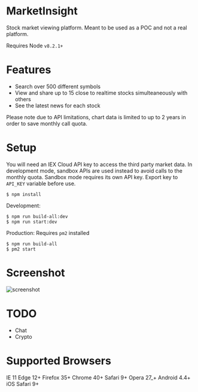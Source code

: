 # MarketInsight
Stock market viewing platform. Meant to be used as a POC and not a real platform.

Requires Node `v8.2.1+`

# Features
- Search over 500 different symbols
- View and share up to 15 close to realtime stocks simulteaneously with others
- See the latest news for each stock

Please note due to API limitations, chart data is limited to up to 2 years in order to save monthly call quota.

# Setup
You will need an IEX Cloud API key to access the third party market data. In development mode, sandbox APIs are used instead to avoid calls to the monthly quota. Sandbox mode requires its own API key. Export key to `API_KEY` variable before use.

    $ npm install

Development:

    $ npm run build-all:dev
    $ npm run start:dev

Production: Requires `pm2` installed

    $ npm run build-all
    $ pm2 start

# Screenshot
![screenshot](https://user-images.githubusercontent.com/24352255/44682156-851bad80-a9f7-11e8-96cb-a5fb84502137.png)

# TODO
- Chat
- Crypto

# Supported Browsers
IE 11
Edge 12+
Firefox 35+
Chrome 40+
Safari 9+
Opera 27_+
Android 4.4+
iOS Safari 9+
